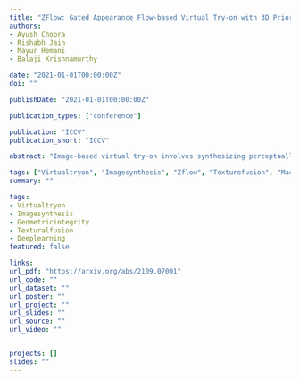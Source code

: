 ```yaml
---
title: "ZFlow: Gated Appearance Flow-based Virtual Try-on with 3D Priors"
authors:
- Ayush Chopra
- Rishabh Jain
- Mayur Hemani
- Balaji Krishnamurthy

date: "2021-01-01T00:00:00Z"
doi: ""

publishDate: "2021-01-01T00:00:00Z"

publication_types: ["conference"]

publication: "ICCV"
publication_short: "ICCV"

abstract: "Image-based virtual try-on involves synthesizing perceptually convincing images of a model wearing a particular garment and has garnered significant research interest due to its immense practical applicability. Recent methods involve a two stage process: i) warping of the garment to align with the model ii) texture fusion of the warped garment and target model to generate the try-on output. Issues arise due to the non-rigid nature of garments and the lack of geometric information about the model or the garment. It often results in improper rendering of granular details. We propose ZFlow, an end-to-end framework, which seeks to alleviate these concerns regarding geometric and textural integrity (such as pose, depth-ordering, skin and neckline reproduction) through a combination of gated aggregation of hierarchical flow estimates termed Gated Appearance Flow, and dense structural priors at various stage of the network. ZFlow achieves state-of-the-art results as observed qualitatively, and on quantitative benchmarks of image quality (PSNR, SSIM, and FID). The paper presents extensive comparisons with other existing solutions including a detailed user study and ablation studies to gauge the effect of each of our contributions on multiple datasets."

tags: ["Virtualtryon", "Imagesynthesis", "Zflow", "Texturefusion", "Machinelearning"]
summary: ""

tags:
- Virtualtryon
- Imagesynthesis
- Geometricintegrity
- Texturalfusion
- Deeplearning
featured: false

links:
url_pdf: "https://arxiv.org/abs/2109.07001"
url_code: ""
url_dataset: ""
url_poster: ""
url_project: ""
url_slides: ""
url_source: ""
url_video: ""


projects: []
slides: ""
---
```


